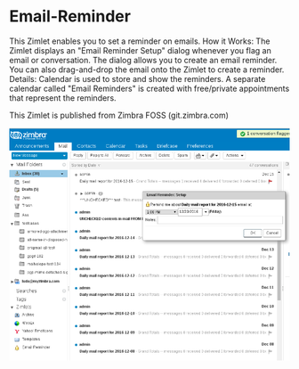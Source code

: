 # Email-Reminder
This Zimlet enables you to set a reminder on emails. How it Works: The Zimlet displays an "Email Reminder Setup" dialog whenever you flag an email or conversation. The dialog allows you to create an email reminder. You can also drag-and-drop the email onto the Zimlet to create a reminder. Details: Calendar is used to store and show the reminders. A separate calendar called "Email Reminders" is created with free/private appointments that represent the reminders.

This Zimlet is published from Zimbra FOSS (git.zimbra.com)

![alt text](https://raw.githubusercontent.com/Zimbra-Community/Email-Reminder/master/onflag-reminder.png "Create a reminder after setting a flag.")
